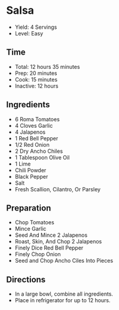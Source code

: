 # Salsa

* Yield: 4 Servings
* Level: Easy

## Time

* Total: 12 hours 35 minutes
* Prep: 20 minutes
* Cook: 15 minutes
* Inactive: 12 hours

## Ingredients

* 6 Roma Tomatoes
* 4 Cloves Garlic
* 4 Jalapenos
* 1 Red Bell Pepper
* 1/2 Red Onion
* 2 Dry Ancho Chiles
* 1 Tablespoon Olive Oil
* 1 Lime
* Chili Powder
* Black Pepper
* Salt
* Fresh Scallion, Cilantro, Or Parsley

## Preparation

* Chop Tomatoes
* Mince Garlic
* Seed And Mince 2 Jalapenos
* Roast, Skin, And Chop 2 Jalapenos
* Finely Dice Red Bell Pepper
* Finely Chop Onion
* Seed and Chop Ancho Ciles Into Pieces

## Directions

* In a large bowl, combine all ingredients.
* Place in refrigerator for up to 12 hours.